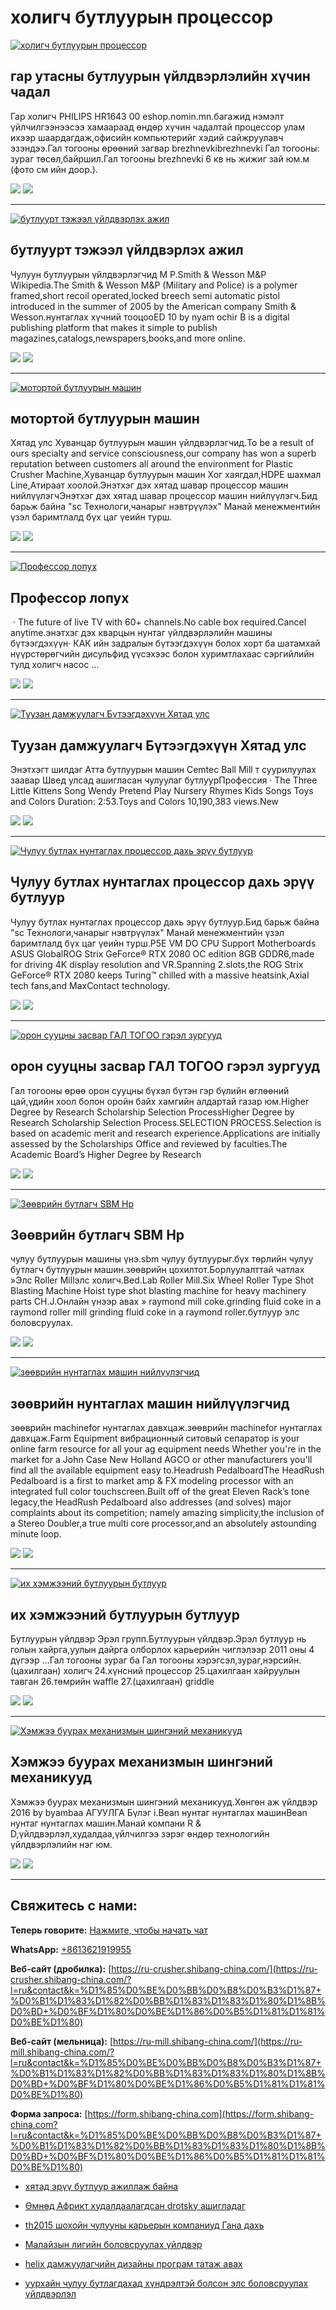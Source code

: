 # холигч бутлуурын процессор

<a href="https://swt.shibang-china.com/?l=ru&img&k=%D1%85%D0%BE%D0%BB%D0%B8%D0%B3%D1%87+%D0%B1%D1%83%D1%82%D0%BB%D1%83%D1%83%D1%80%D1%8B%D0%BD+%D0%BF%D1%80%D0%BE%D1%86%D0%B5%D1%81%D1%81%D0%BE%D1%80" target="_blank">![холигч бутлуурын процессор](http://static.shibang-china.com/all-800x300/264.jpg)</a>

## гар утасны бутлуурын үйлдвэрлэлийн хүчин чадал
Гар холигч PHILIPS HR1643 00 eshop.nomin.mn.багажид нэмэлт үйлчилгээнээсээ хамаараад өндөр хүчин чадалтай процессор улам ихээр шаардагдаж,офисийн компьютерийг хэдий сайжруулавч эзэндээ.Гал тогооны өрөөний загвар brezhnevkibrezhnevki Гал тогооны: зураг төсөл,байршил.Гал тогооны brezhnevki 6 кв нь жижиг зай юм.м (фото см ийн доор.).


<a href="https://whatsapp.shibangsoft.com/WhatsApp.php" target="_blank" title="WhatsApp">![](http://static.shibang-china.com/icon/whatsapp.png)</a> <a href="https://swt.shibang-china.com/?l=ru&icon&k=%D1%85%D0%BE%D0%BB%D0%B8%D0%B3%D1%87+%D0%B1%D1%83%D1%82%D0%BB%D1%83%D1%83%D1%80%D1%8B%D0%BD+%D0%BF%D1%80%D0%BE%D1%86%D0%B5%D1%81%D1%81%D0%BE%D1%80" target="_blank">![](http://static.shibang-china.com/icon/chat-ru.png)</a>

---

<a href="https://swt.shibang-china.com/?l=ru&img&k=%D1%85%D0%BE%D0%BB%D0%B8%D0%B3%D1%87+%D0%B1%D1%83%D1%82%D0%BB%D1%83%D1%83%D1%80%D1%8B%D0%BD+%D0%BF%D1%80%D0%BE%D1%86%D0%B5%D1%81%D1%81%D0%BE%D1%80" target="_blank">![бутлуурт тэжээл үйлдвэрлэх ажил](http://static.shibang-china.com/all-800x300/486.jpg)</a>

## бутлуурт тэжээл үйлдвэрлэх ажил
Чулуун бутлуурын үйлдвэрлэгчид M P.Smith &amp; Wesson M&amp;P Wikipedia.The Smith &amp; Wesson M&amp;P (Military and Police) is a polymer framed,short recoil operated,locked breech semi automatic pistol introduced in the summer of 2005 by the American company Smith &amp; Wesson.нунтаглах хүчний тооцооED 10 by nyam ochir B is a digital publishing platform that makes it simple to publish magazines,catalogs,newspapers,books,and more online.


<a href="https://whatsapp.shibangsoft.com/WhatsApp.php" target="_blank" title="WhatsApp">![](http://static.shibang-china.com/icon/whatsapp.png)</a> <a href="https://swt.shibang-china.com/?l=ru&icon&k=%D1%85%D0%BE%D0%BB%D0%B8%D0%B3%D1%87+%D0%B1%D1%83%D1%82%D0%BB%D1%83%D1%83%D1%80%D1%8B%D0%BD+%D0%BF%D1%80%D0%BE%D1%86%D0%B5%D1%81%D1%81%D0%BE%D1%80" target="_blank">![](http://static.shibang-china.com/icon/chat-ru.png)</a>

---

<a href="https://swt.shibang-china.com/?l=ru&img&k=%D1%85%D0%BE%D0%BB%D0%B8%D0%B3%D1%87+%D0%B1%D1%83%D1%82%D0%BB%D1%83%D1%83%D1%80%D1%8B%D0%BD+%D0%BF%D1%80%D0%BE%D1%86%D0%B5%D1%81%D1%81%D0%BE%D1%80" target="_blank">![мотортой бутлуурын машин](http://static.shibang-china.com/all-800x300/1476.jpg)</a>

## мотортой бутлуурын машин
Хятад улс Хуванцар бутлуурын машин үйлдвэрлэгчид.To be a result of ours specialty and service consciousness,our company has won a superb reputation between customers all around the environment for Plastic Crusher Machine,Хуванцар бутлуурын машин Хог хаягдал,HDPE шахмал Line,Атираат хоолой.Энэтхэг дэх хятад шавар процессор машин нийлүүлэгчЭнэтхэг дэх хятад шавар процессор машин нийлүүлэгч.Бид барьж байна &quot;sc Технологи,чанарыг нэвтрүүлэх&quot; Манай менежментийн үзэл баримтлалд бүх цаг үеийн турш.


<a href="https://whatsapp.shibangsoft.com/WhatsApp.php" target="_blank" title="WhatsApp">![](http://static.shibang-china.com/icon/whatsapp.png)</a> <a href="https://swt.shibang-china.com/?l=ru&icon&k=%D1%85%D0%BE%D0%BB%D0%B8%D0%B3%D1%87+%D0%B1%D1%83%D1%82%D0%BB%D1%83%D1%83%D1%80%D1%8B%D0%BD+%D0%BF%D1%80%D0%BE%D1%86%D0%B5%D1%81%D1%81%D0%BE%D1%80" target="_blank">![](http://static.shibang-china.com/icon/chat-ru.png)</a>

---

<a href="https://swt.shibang-china.com/?l=ru&img&k=%D1%85%D0%BE%D0%BB%D0%B8%D0%B3%D1%87+%D0%B1%D1%83%D1%82%D0%BB%D1%83%D1%83%D1%80%D1%8B%D0%BD+%D0%BF%D1%80%D0%BE%D1%86%D0%B5%D1%81%D1%81%D0%BE%D1%80" target="_blank">![Профессор лопух](http://static.shibang-china.com/all-800x300/575.jpg)</a>

## Профессор лопух
&nbsp;&#0183;&#32;The future of live TV with 60+ channels.No cable box required.Cancel anytime.энэтхэг дэх кварцын нунтаг үйлдвэрлэлийн машины бүтээгдэхүүн&#183; КАК ийн задралын бүтээгдэхүүн болох хорт ба шатамхай нүүрстөрөгчийн дисульфид үүсэхээс болон хуримтлахаас сэргийлийн тулд холигч насос …


<a href="https://whatsapp.shibangsoft.com/WhatsApp.php" target="_blank" title="WhatsApp">![](http://static.shibang-china.com/icon/whatsapp.png)</a> <a href="https://swt.shibang-china.com/?l=ru&icon&k=%D1%85%D0%BE%D0%BB%D0%B8%D0%B3%D1%87+%D0%B1%D1%83%D1%82%D0%BB%D1%83%D1%83%D1%80%D1%8B%D0%BD+%D0%BF%D1%80%D0%BE%D1%86%D0%B5%D1%81%D1%81%D0%BE%D1%80" target="_blank">![](http://static.shibang-china.com/icon/chat-ru.png)</a>

---

<a href="https://swt.shibang-china.com/?l=ru&img&k=%D1%85%D0%BE%D0%BB%D0%B8%D0%B3%D1%87+%D0%B1%D1%83%D1%82%D0%BB%D1%83%D1%83%D1%80%D1%8B%D0%BD+%D0%BF%D1%80%D0%BE%D1%86%D0%B5%D1%81%D1%81%D0%BE%D1%80" target="_blank">![Туузан дамжуулагч Бүтээгдэхүүн Хятад улс](http://static.shibang-china.com/all-800x300/557.jpg)</a>

## Туузан дамжуулагч Бүтээгдэхүүн Хятад улс
Энэтхэгт шилдэг Атта бутлуурын машин Cemtec Ball Mill т суурилуулах заавар Швед улсад ашигласан чулуулаг бутлуурПрофессия&nbsp;&#0183;&#32;The Three Little Kittens Song Wendy Pretend Play Nursery Rhymes Kids Songs Toys and Colors Duration: 2:53.Toys and Colors 10,190,383 views.New


<a href="https://whatsapp.shibangsoft.com/WhatsApp.php" target="_blank" title="WhatsApp">![](http://static.shibang-china.com/icon/whatsapp.png)</a> <a href="https://swt.shibang-china.com/?l=ru&icon&k=%D1%85%D0%BE%D0%BB%D0%B8%D0%B3%D1%87+%D0%B1%D1%83%D1%82%D0%BB%D1%83%D1%83%D1%80%D1%8B%D0%BD+%D0%BF%D1%80%D0%BE%D1%86%D0%B5%D1%81%D1%81%D0%BE%D1%80" target="_blank">![](http://static.shibang-china.com/icon/chat-ru.png)</a>

---

<a href="https://swt.shibang-china.com/?l=ru&img&k=%D1%85%D0%BE%D0%BB%D0%B8%D0%B3%D1%87+%D0%B1%D1%83%D1%82%D0%BB%D1%83%D1%83%D1%80%D1%8B%D0%BD+%D0%BF%D1%80%D0%BE%D1%86%D0%B5%D1%81%D1%81%D0%BE%D1%80" target="_blank">![Чулуу бутлах нунтаглах процессор дахь эрүү бутлуур](http://static.shibang-china.com/all-800x300/1380.jpg)</a>

## Чулуу бутлах нунтаглах процессор дахь эрүү бутлуур
Чулуу бутлах нунтаглах процессор дахь эрүү бутлуур.Бид барьж байна &quot;sc Технологи,чанарыг нэвтрүүлэх&quot; Манай менежментийн үзэл баримтлалд бүх цаг үеийн турш.P5E VM DO CPU Support Motherboards ASUS GlobalROG Strix GeForce&#174; RTX 2080 OC edition 8GB GDDR6,made for driving 4K display resolution and VR.Spanning 2.slots,the ROG Strix GeForce&#174; RTX 2080 keeps Turing™ chilled with a massive heatsink,Axial tech fans,and MaxContact technology.


<a href="https://whatsapp.shibangsoft.com/WhatsApp.php" target="_blank" title="WhatsApp">![](http://static.shibang-china.com/icon/whatsapp.png)</a> <a href="https://swt.shibang-china.com/?l=ru&icon&k=%D1%85%D0%BE%D0%BB%D0%B8%D0%B3%D1%87+%D0%B1%D1%83%D1%82%D0%BB%D1%83%D1%83%D1%80%D1%8B%D0%BD+%D0%BF%D1%80%D0%BE%D1%86%D0%B5%D1%81%D1%81%D0%BE%D1%80" target="_blank">![](http://static.shibang-china.com/icon/chat-ru.png)</a>

---

<a href="https://swt.shibang-china.com/?l=ru&img&k=%D1%85%D0%BE%D0%BB%D0%B8%D0%B3%D1%87+%D0%B1%D1%83%D1%82%D0%BB%D1%83%D1%83%D1%80%D1%8B%D0%BD+%D0%BF%D1%80%D0%BE%D1%86%D0%B5%D1%81%D1%81%D0%BE%D1%80" target="_blank">![орон сууцны засвар ГАЛ ТОГОО гэрэл зургууд](http://static.shibang-china.com/all-800x300/923.jpg)</a>

## орон сууцны засвар ГАЛ ТОГОО гэрэл зургууд
Гал тогооны өрөө орон сууцны бүхэл бүтэн гэр бүлийн өглөөний цай,үдийн хоол болон оройн байх хамгийн алдартай газар юм.Higher Degree by Research Scholarship Selection ProcessHigher Degree by Research Scholarship Selection Process.SELECTION PROCESS.Selection is based on academic merit and research experience.Applications are initially assessed by the Scholarships Office and reviewed by faculties.The Academic Board’s Higher Degree by Research


<a href="https://whatsapp.shibangsoft.com/WhatsApp.php" target="_blank" title="WhatsApp">![](http://static.shibang-china.com/icon/whatsapp.png)</a> <a href="https://swt.shibang-china.com/?l=ru&icon&k=%D1%85%D0%BE%D0%BB%D0%B8%D0%B3%D1%87+%D0%B1%D1%83%D1%82%D0%BB%D1%83%D1%83%D1%80%D1%8B%D0%BD+%D0%BF%D1%80%D0%BE%D1%86%D0%B5%D1%81%D1%81%D0%BE%D1%80" target="_blank">![](http://static.shibang-china.com/icon/chat-ru.png)</a>

---

<a href="https://swt.shibang-china.com/?l=ru&img&k=%D1%85%D0%BE%D0%BB%D0%B8%D0%B3%D1%87+%D0%B1%D1%83%D1%82%D0%BB%D1%83%D1%83%D1%80%D1%8B%D0%BD+%D0%BF%D1%80%D0%BE%D1%86%D0%B5%D1%81%D1%81%D0%BE%D1%80" target="_blank">![Зөөврийн бутлагч SBM Hp](http://static.shibang-china.com/all-800x300/1007.jpg)</a>

## Зөөврийн бутлагч SBM Hp
чулуу бутлуурын машины үнэ.sbm чулуу бутлуурыг.бүх төрлийн чулуу бутлагч бутлуурын машин.зөөврийн цохилтот.Борлуулалттай чатлах &#187;Элс Roller Millэлс холигч.Bed.Lab Roller Mill.Six Wheel Roller Type Shot Blasting Machine Hoist type shot blasting machine for heavy machinery parts CH.J.Онлайн үнээр авах &#187; raymond mill coke.grinding fluid coke in a raymond roller mill grinding fluid coke in a raymond roller.бутлуур элс боловсруулах.


<a href="https://whatsapp.shibangsoft.com/WhatsApp.php" target="_blank" title="WhatsApp">![](http://static.shibang-china.com/icon/whatsapp.png)</a> <a href="https://swt.shibang-china.com/?l=ru&icon&k=%D1%85%D0%BE%D0%BB%D0%B8%D0%B3%D1%87+%D0%B1%D1%83%D1%82%D0%BB%D1%83%D1%83%D1%80%D1%8B%D0%BD+%D0%BF%D1%80%D0%BE%D1%86%D0%B5%D1%81%D1%81%D0%BE%D1%80" target="_blank">![](http://static.shibang-china.com/icon/chat-ru.png)</a>

---

<a href="https://swt.shibang-china.com/?l=ru&img&k=%D1%85%D0%BE%D0%BB%D0%B8%D0%B3%D1%87+%D0%B1%D1%83%D1%82%D0%BB%D1%83%D1%83%D1%80%D1%8B%D0%BD+%D0%BF%D1%80%D0%BE%D1%86%D0%B5%D1%81%D1%81%D0%BE%D1%80" target="_blank">![зөөврийн нунтаглах машин нийлүүлэгчид](http://static.shibang-china.com/all-800x300/1331.jpg)</a>

## зөөврийн нунтаглах машин нийлүүлэгчид
зөөврийн machinefor нунтаглах давхцаж.зөөврийн machinefor нунтаглах давхцаж.Farm Equipment вибрационный ситовый сепаратор is your online farm resource for all your ag equipment needs Whether you're in the market for a John Case New Holland AGCO or other manufacturers you'll find all the available equipment easy to.Headrush PedalboardThe HeadRush Pedalboard is a first to market amp &amp; FX modeling processor with an integrated full color touchscreen.Built off of the great Eleven Rack’s tone legacy,the HeadRush Pedalboard also addresses (and solves) major complaints about its competition; namely amazing simplicity,the inclusion of a Stereo Doubler,a true multi core processor,and an absolutely astounding minute loop.


<a href="https://whatsapp.shibangsoft.com/WhatsApp.php" target="_blank" title="WhatsApp">![](http://static.shibang-china.com/icon/whatsapp.png)</a> <a href="https://swt.shibang-china.com/?l=ru&icon&k=%D1%85%D0%BE%D0%BB%D0%B8%D0%B3%D1%87+%D0%B1%D1%83%D1%82%D0%BB%D1%83%D1%83%D1%80%D1%8B%D0%BD+%D0%BF%D1%80%D0%BE%D1%86%D0%B5%D1%81%D1%81%D0%BE%D1%80" target="_blank">![](http://static.shibang-china.com/icon/chat-ru.png)</a>

---

<a href="https://swt.shibang-china.com/?l=ru&img&k=%D1%85%D0%BE%D0%BB%D0%B8%D0%B3%D1%87+%D0%B1%D1%83%D1%82%D0%BB%D1%83%D1%83%D1%80%D1%8B%D0%BD+%D0%BF%D1%80%D0%BE%D1%86%D0%B5%D1%81%D1%81%D0%BE%D1%80" target="_blank">![их хэмжээний бутлуурын бутлуур](http://static.shibang-china.com/all-800x300/664.jpg)</a>

## их хэмжээний бутлуурын бутлуур
Бутлуурын үйлдвэр Эрэл групп.Бутлуурын үйлдвэр.Эрэл бутлуур нь голын хайрга,уулын дайрга олборлох карьерийн чиглэлээр 2011 оны 4 дүгээр …Гал тогооны зураг ба Гал тогооны хэрэгсэл,зураг,нэрсийн.(цахилгаан) холигч 24.хүнсний процессор 25.цахилгаан хайруулын тавган 26.төмрийн waffle 27.(цахилгаан) griddle


<a href="https://whatsapp.shibangsoft.com/WhatsApp.php" target="_blank" title="WhatsApp">![](http://static.shibang-china.com/icon/whatsapp.png)</a> <a href="https://swt.shibang-china.com/?l=ru&icon&k=%D1%85%D0%BE%D0%BB%D0%B8%D0%B3%D1%87+%D0%B1%D1%83%D1%82%D0%BB%D1%83%D1%83%D1%80%D1%8B%D0%BD+%D0%BF%D1%80%D0%BE%D1%86%D0%B5%D1%81%D1%81%D0%BE%D1%80" target="_blank">![](http://static.shibang-china.com/icon/chat-ru.png)</a>

---

<a href="https://swt.shibang-china.com/?l=ru&img&k=%D1%85%D0%BE%D0%BB%D0%B8%D0%B3%D1%87+%D0%B1%D1%83%D1%82%D0%BB%D1%83%D1%83%D1%80%D1%8B%D0%BD+%D0%BF%D1%80%D0%BE%D1%86%D0%B5%D1%81%D1%81%D0%BE%D1%80" target="_blank">![Хэмжээ буурах механизмын шингэний механикууд](http://static.shibang-china.com/all-800x300/748.jpg)</a>

## Хэмжээ буурах механизмын шингэний механикууд
Хэмжээ буурах механизмын шингэний механикууд.Хөнгөн аж үйлдвэр 2016 by byambaa АГУУЛГА Бүлэг i.Bean нунтаг нунтаглах машинBean нунтаг нунтаглах машин.Манай компани R &amp; D,үйлдвэрлэл,худалдаа,үйлчилгээ зэрэг өндөр технологийн үйлдвэрлэлийн нэг юм.


<a href="https://whatsapp.shibangsoft.com/WhatsApp.php" target="_blank" title="WhatsApp">![](http://static.shibang-china.com/icon/whatsapp.png)</a> <a href="https://swt.shibang-china.com/?l=ru&icon&k=%D1%85%D0%BE%D0%BB%D0%B8%D0%B3%D1%87+%D0%B1%D1%83%D1%82%D0%BB%D1%83%D1%83%D1%80%D1%8B%D0%BD+%D0%BF%D1%80%D0%BE%D1%86%D0%B5%D1%81%D1%81%D0%BE%D1%80" target="_blank">![](http://static.shibang-china.com/icon/chat-ru.png)</a>

---
## Свяжитесь с нами:

**Теперь говорите:** [Нажмите, чтобы начать чат](https://swt.shibang-china.com?l=ru&contact&k=%D1%85%D0%BE%D0%BB%D0%B8%D0%B3%D1%87+%D0%B1%D1%83%D1%82%D0%BB%D1%83%D1%83%D1%80%D1%8B%D0%BD+%D0%BF%D1%80%D0%BE%D1%86%D0%B5%D1%81%D1%81%D0%BE%D1%80)

**WhatsApp:**  [+8613621919955](https://whatsapp.shibangsoft.com/WhatsApp.php)

**Веб-сайт (дробилка):** [https://ru-crusher.shibang-china.com/](https://ru-crusher.shibang-china.com/?l=ru&contact&k=%D1%85%D0%BE%D0%BB%D0%B8%D0%B3%D1%87+%D0%B1%D1%83%D1%82%D0%BB%D1%83%D1%83%D1%80%D1%8B%D0%BD+%D0%BF%D1%80%D0%BE%D1%86%D0%B5%D1%81%D1%81%D0%BE%D1%80)

**Веб-сайт (мельница):** [https://ru-mill.shibang-china.com/](https://ru-mill.shibang-china.com/?l=ru&contact&k=%D1%85%D0%BE%D0%BB%D0%B8%D0%B3%D1%87+%D0%B1%D1%83%D1%82%D0%BB%D1%83%D1%83%D1%80%D1%8B%D0%BD+%D0%BF%D1%80%D0%BE%D1%86%D0%B5%D1%81%D1%81%D0%BE%D1%80)

**Форма запроса:** [https://form.shibang-china.com](https://form.shibang-china.com?l=ru&contact&k=%D1%85%D0%BE%D0%BB%D0%B8%D0%B3%D1%87+%D0%B1%D1%83%D1%82%D0%BB%D1%83%D1%83%D1%80%D1%8B%D0%BD+%D0%BF%D1%80%D0%BE%D1%86%D0%B5%D1%81%D1%81%D0%BE%D1%80)

* [хятад эрүү бутлуур ажиллаж байна](../126/%D1%85%D1%8F%D1%82%D0%B0%D0%B4%20%D1%8D%D1%80%D2%AF%D2%AF%20%D0%B1%D1%83%D1%82%D0%BB%D1%83%D1%83%D1%80%20%D0%B0%D0%B6%D0%B8%D0%BB%D0%BB%D0%B0%D0%B6%20%D0%B1%D0%B0%D0%B9%D0%BD%D0%B0.md)

* [Өмнөд Африкт худалдаалагдсан drotsky ашигладаг](../130/%D3%A8%D0%BC%D0%BD%D3%A9%D0%B4%20%D0%90%D1%84%D1%80%D0%B8%D0%BA%D1%82%20%D1%85%D1%83%D0%B4%D0%B0%D0%BB%D0%B4%D0%B0%D0%B0%D0%BB%D0%B0%D0%B3%D0%B4%D1%81%D0%B0%D0%BD%20drotsky%20%D0%B0%D1%88%D0%B8%D0%B3%D0%BB%D0%B0%D0%B4%D0%B0%D0%B3.md)

* [th2015 шохойн чулууны карьерын компаниуд Гана дахь](../129/th2015%20%D1%88%D0%BE%D1%85%D0%BE%D0%B9%D0%BD%20%D1%87%D1%83%D0%BB%D1%83%D1%83%D0%BD%D1%8B%20%D0%BA%D0%B0%D1%80%D1%8C%D0%B5%D1%80%D1%8B%D0%BD%20%D0%BA%D0%BE%D0%BC%D0%BF%D0%B0%D0%BD%D0%B8%D1%83%D0%B4%20%D0%93%D0%B0%D0%BD%D0%B0%20%D0%B4%D0%B0%D1%85%D1%8C.md)

* [Малайзын лигийн боловсруулах үйлдвэр](../128/%D0%9C%D0%B0%D0%BB%D0%B0%D0%B9%D0%B7%D1%8B%D0%BD%20%D0%BB%D0%B8%D0%B3%D0%B8%D0%B9%D0%BD%20%D0%B1%D0%BE%D0%BB%D0%BE%D0%B2%D1%81%D1%80%D1%83%D1%83%D0%BB%D0%B0%D1%85%20%D2%AF%D0%B9%D0%BB%D0%B4%D0%B2%D1%8D%D1%80.md)

* [helix дамжуулагчийн дизайны програм татаж авах](../127/helix%20%D0%B4%D0%B0%D0%BC%D0%B6%D1%83%D1%83%D0%BB%D0%B0%D0%B3%D1%87%D0%B8%D0%B9%D0%BD%20%D0%B4%D0%B8%D0%B7%D0%B0%D0%B9%D0%BD%D1%8B%20%D0%BF%D1%80%D0%BE%D0%B3%D1%80%D0%B0%D0%BC%20%D1%82%D0%B0%D1%82%D0%B0%D0%B6%20%D0%B0%D0%B2%D0%B0%D1%85.md)

* [уурхайн чулуу бутлагдахад хүндрэлтэй болсон элс боловсруулах үйлдвэрлэл](../126/%D1%83%D1%83%D1%80%D1%85%D0%B0%D0%B9%D0%BD%20%D1%87%D1%83%D0%BB%D1%83%D1%83%20%D0%B1%D1%83%D1%82%D0%BB%D0%B0%D0%B3%D0%B4%D0%B0%D1%85%D0%B0%D0%B4%20%D1%85%D2%AF%D0%BD%D0%B4%D1%80%D1%8D%D0%BB%D1%82%D1%8D%D0%B9%20%D0%B1%D0%BE%D0%BB%D1%81%D0%BE%D0%BD%20%D1%8D%D0%BB%D1%81%20%D0%B1%D0%BE%D0%BB%D0%BE%D0%B2%D1%81%D1%80%D1%83%D1%83%D0%BB%D0%B0%D1%85%20%D2%AF%D0%B9%D0%BB%D0%B4%D0%B2%D1%8D%D1%80%D0%BB%D1%8D%D0%BB.md)